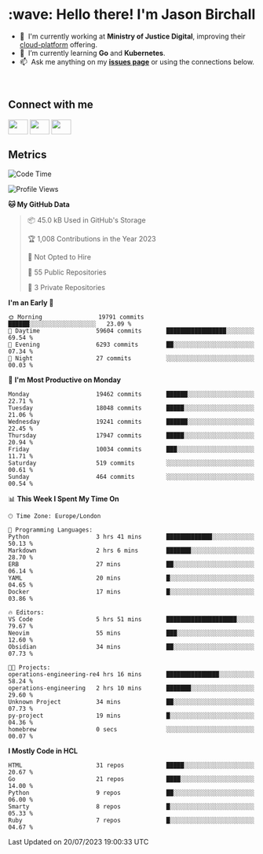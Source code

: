 <h1 align="left" id="jason-title">:wave: Hello there! I'm Jason Birchall</h1>

- :office: &nbsp;I'm currently working at **Ministry of Justice Digital**, improving their [cloud-platform](https://github.com/ministryofjustice/cloud-platform) offering.
- :seedling: &nbsp;I’m currently learning **Go** and **Kubernetes**.
- :mailbox: &nbsp;Ask me anything on my **[issues page]** or using the connections below.


<br>

<h2>Connect with me</h2>
<p>
<a href="https://twitter.com/jsonBirchall" target="blank"><img align="center" src="https://cdn.jsdelivr.net/npm/simple-icons@3.0.1/icons/twitter.svg" alt="" height="30" width="40" /></a>
<a href="https://keybase.io/json0" target="blank"><img align="center" src="https://cdn.jsdelivr.net/npm/simple-icons@3.0.1/icons/keybase.svg" alt="" height="30" width="40" /></a>
<a href="https://www.reddit.com/user/kakorate" target="blank"><img align="center" src="https://cdn.jsdelivr.net/npm/simple-icons@3.0.1/icons/reddit.svg" alt="" height="30" width="40" /></a>
</p>

<h2>Metrics</h2>

<!--START_SECTION:waka-->
![Code Time](http://img.shields.io/badge/Code%20Time-1%2C148%20hrs%2059%20mins-blue)

![Profile Views](http://img.shields.io/badge/Profile%20Views-25-blue)

**🐱 My GitHub Data** 

> 📦 45.0 kB Used in GitHub's Storage 
 > 
> 🏆 1,008 Contributions in the Year 2023
 > 
> 🚫 Not Opted to Hire
 > 
> 📜 55 Public Repositories 
 > 
> 🔑 3 Private Repositories 
 > 
**I'm an Early 🐤** 

```text
🌞 Morning                19791 commits       ██████░░░░░░░░░░░░░░░░░░░   23.09 % 
🌆 Daytime                59604 commits       █████████████████░░░░░░░░   69.54 % 
🌃 Evening                6293 commits        ██░░░░░░░░░░░░░░░░░░░░░░░   07.34 % 
🌙 Night                  27 commits          ░░░░░░░░░░░░░░░░░░░░░░░░░   00.03 % 
```
📅 **I'm Most Productive on Monday** 

```text
Monday                   19462 commits       ██████░░░░░░░░░░░░░░░░░░░   22.71 % 
Tuesday                  18048 commits       █████░░░░░░░░░░░░░░░░░░░░   21.06 % 
Wednesday                19241 commits       ██████░░░░░░░░░░░░░░░░░░░   22.45 % 
Thursday                 17947 commits       █████░░░░░░░░░░░░░░░░░░░░   20.94 % 
Friday                   10034 commits       ███░░░░░░░░░░░░░░░░░░░░░░   11.71 % 
Saturday                 519 commits         ░░░░░░░░░░░░░░░░░░░░░░░░░   00.61 % 
Sunday                   464 commits         ░░░░░░░░░░░░░░░░░░░░░░░░░   00.54 % 
```


📊 **This Week I Spent My Time On** 

```text
🕑︎ Time Zone: Europe/London

💬 Programming Languages: 
Python                   3 hrs 41 mins       █████████████░░░░░░░░░░░░   50.13 % 
Markdown                 2 hrs 6 mins        ███████░░░░░░░░░░░░░░░░░░   28.70 % 
ERB                      27 mins             ██░░░░░░░░░░░░░░░░░░░░░░░   06.14 % 
YAML                     20 mins             █░░░░░░░░░░░░░░░░░░░░░░░░   04.65 % 
Docker                   17 mins             █░░░░░░░░░░░░░░░░░░░░░░░░   03.86 % 

🔥 Editors: 
VS Code                  5 hrs 51 mins       ████████████████████░░░░░   79.67 % 
Neovim                   55 mins             ███░░░░░░░░░░░░░░░░░░░░░░   12.60 % 
Obsidian                 34 mins             ██░░░░░░░░░░░░░░░░░░░░░░░   07.73 % 

🐱‍💻 Projects: 
operations-engineering-re4 hrs 16 mins       ███████████████░░░░░░░░░░   58.24 % 
operations-engineering   2 hrs 10 mins       ███████░░░░░░░░░░░░░░░░░░   29.60 % 
Unknown Project          34 mins             ██░░░░░░░░░░░░░░░░░░░░░░░   07.73 % 
py-project               19 mins             █░░░░░░░░░░░░░░░░░░░░░░░░   04.36 % 
homebrew                 0 secs              ░░░░░░░░░░░░░░░░░░░░░░░░░   00.07 % 
```

**I Mostly Code in HCL** 

```text
HTML                     31 repos            █████░░░░░░░░░░░░░░░░░░░░   20.67 % 
Go                       21 repos            ████░░░░░░░░░░░░░░░░░░░░░   14.00 % 
Python                   9 repos             ██░░░░░░░░░░░░░░░░░░░░░░░   06.00 % 
Smarty                   8 repos             █░░░░░░░░░░░░░░░░░░░░░░░░   05.33 % 
Ruby                     7 repos             █░░░░░░░░░░░░░░░░░░░░░░░░   04.67 % 
```




 Last Updated on 20/07/2023 19:00:33 UTC
<!--END_SECTION:waka-->

<!-- links -->

[issues page]: https://github.com/jasonBirchall/jasonBirchall/issues "jasonBirchall/issues"
